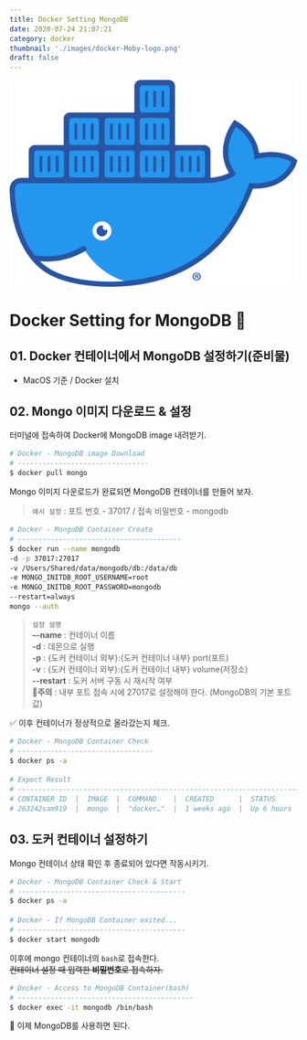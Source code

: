 ```yaml
---
title: Docker Setting MongoDB
date: 2020-07-24 21:07:21
category: docker
thumbnail: './images/docker-Moby-logo.png'
draft: false
---
```


![](./images/docker-Moby-logo.png)

# Docker Setting for MongoDB 🥭

## 01. Docker 컨테이너에서 MongoDB 설정하기(준비물)

- MacOS 기준 / Docker 설치

## 02. Mongo 이미지 다운로드 & 설정

터미널에 접속하여 Docker에 MongoDB image 내려받기.

```sh
# Docker - MongoDB image Download
# --------------------------------
$ docker pull mongo
```

Mongo 이미지 다운로드가 완료되면 MongoDB 컨테이너를 만들어 보자.

> `예시 설정` : 포트 번호 - 37017 / 접속 비밀번호 - mongodb

```sh
# Docker - MongoDB Container Create
# ----------------------------------------
$ docker run --name mongodb
-d -p 37017:27017
-v /Users/Shared/data/mongodb/db:/data/db
-e MONGO_INITDB_ROOT_USERNAME=root
-e MONGO_INITDB_ROOT_PASSWORD=mongodb
--restart=always
mongo --auth
```

> `설정 설명`  
> **–-name** : 컨테이너 이름  
> **-d** : 데몬으로 실행  
> **-p** : {도커 컨테이너 외부}:{도커 컨테이너 내부} port(포트)  
> **-v** : {도커 컨테이너 외부}:{도커 컨테이너 내부} volume(저장소)  
> **--restart** : 도커 서버 구동 시 재시작 여부  
> **🚨주의** : 내부 포트 접속 시에 27017로 설정해야 한다. (MongoDB의 기본 포트값)

✅ 이후 컨테이너가 정상적으로 올라갔는지 체크.

```sh
# Docker - MongoDB Container Check
# ---------------------------------
$ docker ps -a

# Expect Result
# ---------------------------------------------------------------------------------------------------
# CONTAINER ID  |  IMAGE  |  COMMAND    |  CREATED      |  STATUS      |  PORTS            | NAMES
# 263242sam919  |  mongo  |  "docker…"  |  1 weeks ago  |  Up 6 hours  |  37017->27017/tcp | mongodb
```

## 03. 도커 컨테이너 설정하기

Mongo 컨테이너 상태 확인 후 종료되어 있다면 작동시키기.

```sh
# Docker - MongoDB Container Check & Start
# -----------------------------------------
$ docker ps -a

# Docker - If MongoDB Container exited...
# -----------------------------------------
$ docker start mongodb
```

이후에 mongo 컨테이너의 `bash`로 접속한다.  
~~컨테이너 설정 때 입력한 **비밀번호**로 접속하자.~~

```sh
# Docker - Access to MongoDB Container(bash)
# -------------------------------------------
$ docker exec -it mongodb /bin/bash
```

👋 이제 MongoDB를 사용하면 된다.
